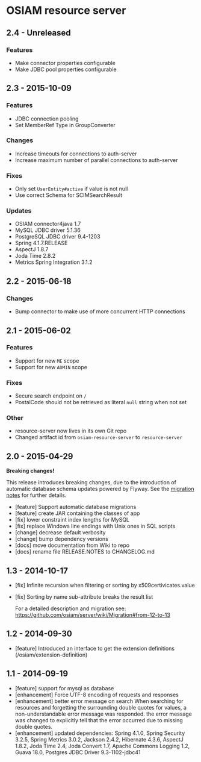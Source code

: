 # OSIAM resource server

## 2.4 - Unreleased

### Features

- Make connector properties configurable
- Make JDBC pool properties configurable

## 2.3 - 2015-10-09

### Features

- JDBC connection pooling
- Set MemberRef Type in GroupConverter

### Changes

- Increase timeouts for connections to auth-server
- Increase maximum number of parallel connections to auth-server

### Fixes

- Only set `UserEntity#active` if value is not null
- Use correct Schema for SCIMSearchResult

### Updates

- OSIAM connector4java 1.7
- MySQL JDBC driver 5.1.36
- PostgreSQL JDBC driver 9.4-1203
- Spring 4.1.7.RELEASE
- AspectJ 1.8.7
- Joda Time 2.8.2
- Metrics Spring Integration 3.1.2

## 2.2 - 2015-06-18

### Changes

- Bump connector to make use of more concurrent HTTP connections

## 2.1 - 2015-06-02

### Features

- Support for new `ME` scope
- Support for new `ADMIN` scope

### Fixes

- Secure search endpoint on `/`
- PostalCode should not be retrieved as literal `null` string when not set

### Other

- resource-server now lives in its own Git repo
- Changed artifact id from `osiam-resource-server` to `resource-server`

## 2.0 - 2015-04-29

**Breaking changes!**

This release introduces breaking changes, due to the introduction of automatic
database schema updates powered by Flyway. See the
[migration notes](docs/Migration.md#from-13x-to-20) for further details.

- [feature] Support automatic database migrations
- [feature] create JAR containing the classes of app
- [fix] lower constraint index lengths for MySQL
- [fix] replace Windows line endings with Unix ones in SQL scripts
- [change] decrease default verbosity
- [change] bump dependency versions
- [docs] move documentation from Wiki to repo
- [docs] rename file RELEASE.NOTES to CHANGELOG.md

## 1.3 - 2014-10-17

- [fix] Infinite recursion when filtering or sorting by x509certivicates.value
- [fix] Sorting by name sub-attribute breaks the result list

    For a detailed description and migration see:
    https://github.com/osiam/server/wiki/Migration#from-12-to-13

## 1.2 - 2014-09-30

- [feature] Introduced an interface to get the extension definitions (/osiam/extension-definition) 

## 1.1 - 2014-09-19

- [feature] support for mysql as database
- [enhancement] Force UTF-8 encoding of requests and responses
- [enhancement] better error message on search
  When searching for resources and forgetting the surrounding double quotes for
  values, a non-understandable error message was responded. the error message
  was changed to explicitly tell that the error occurred due to missing
  double quotes.
- [enhancement] updated dependencies: Spring 4.1.0, Spring Security 3.2.5,
  Spring Metrics 3.0.2, Jackson 2.4.2, Hibernate 4.3.6, AspectJ 1.8.2,
  Joda Time 2.4, Joda Convert 1.7, Apache Commons Logging 1.2, Guava 18.0,
  Postgres JDBC Driver 9.3-1102-jdbc41
